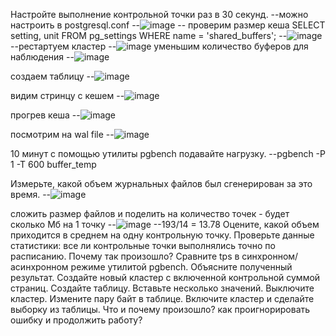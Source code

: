 Настройте выполнение контрольной точки раз в 30 секунд.
--можно настроить в postgresql.conf
--![image](https://user-images.githubusercontent.com/45406197/183584170-3438fe82-e8b6-4751-8776-1ffb37fd6801.png)
-- проверим размер кеша
SELECT setting, unit FROM pg_settings WHERE name = 'shared_buffers';
--![image](https://user-images.githubusercontent.com/45406197/183586350-3e08b296-1bc1-4559-b35a-8f0eb3357f7d.png)
     --рестартуем кластер
--![image](https://user-images.githubusercontent.com/45406197/183586762-ab19af8d-4028-498f-a678-b15ea4f0a15c.png)
уменьшим количество буферов для наблюдения
--![image](https://user-images.githubusercontent.com/45406197/183586957-40938a56-1c19-4f25-8e97-93a024acaf2e.png)

создаем таблицу 
--![image](https://user-images.githubusercontent.com/45406197/183666290-a3c098f2-61fc-40ff-8b3b-f9dea5a11ae8.png)

видим стринцу с кешем
--![image](https://user-images.githubusercontent.com/45406197/183667882-57ff9619-e9a0-451f-8b10-dec7404fe491.png)

прогрев кеша
--![image](https://user-images.githubusercontent.com/45406197/183670212-53b06b73-fec6-4898-8c0b-037bf3647b97.png)

посмотрим на wal file
--![image](https://user-images.githubusercontent.com/45406197/183670968-d45276fd-f2d9-49d1-b2b4-293bd73e27d2.png)

10 минут c помощью утилиты pgbench подавайте нагрузку.
--pgbench -P 1 -T 600 buffer_temp

Измерьте, какой объем журнальных файлов был сгенерирован за это время. 
--![image](https://user-images.githubusercontent.com/45406197/183676399-128a8769-3bb7-4f72-bd42-cc17890631c6.png)

сложить размер файлов и поделить на количество точек - будет сколько Мб на 1 точку
--![image](https://user-images.githubusercontent.com/45406197/183881924-184f87c5-9a48-45eb-87ad-9af17f4a6752.png)
--193/14 = 13.78
Оцените, какой объем приходится в среднем на одну контрольную точку.
Проверьте данные статистики: все ли контрольные точки выполнялись точно по расписанию. Почему так произошло?
Сравните tps в синхронном/асинхронном режиме утилитой pgbench. Объясните полученный результат.
Создайте новый кластер с включенной контрольной суммой страниц. Создайте таблицу. Вставьте несколько значений. Выключите кластер. 
Измените пару байт в таблице. Включите кластер и сделайте выборку из таблицы. Что и почему произошло? как проигнорировать ошибку и продолжить работу?
